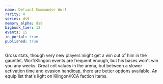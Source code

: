 ```yaml
---
name: Defiant Commander Worf
rarity: 4
series: ds9
memory_alpha: ds9
bigbook_tier: 12
events: 15
in_portal: true
published: true
---
```


Gross stats, though very new players might get a win out of him in the gauntlet. Worf/Klingon events are frequent enough, but his bases won't win you any weeks. Great crit values in the arena, but between a slower activation time and evasion handicap, there are better options available. An equip list that's light on Klingon/KCA faction items.
